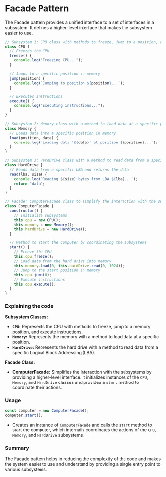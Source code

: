 # Facade Pattern

The Facade pattern provides a unified interface to a set of interfaces in a subsystem. It defines a higher-level interface that makes the subsystem easier to use.

```js
// Subsystem 1: CPU class with methods to freeze, jump to a position, and execute instructions
class CPU {
  // Freezes the CPU
  freeze() {
    console.log("Freezing CPU...");
  }

  // Jumps to a specific position in memory
  jump(position) {
    console.log(`Jumping to position ${position}...`);
  }

  // Executes instructions
  execute() {
    console.log("Executing instructions...");
  }
}

// Subsystem 2: Memory class with a method to load data at a specific position
class Memory {
  // Loads data into a specific position in memory
  load(position, data) {
    console.log(`Loading data '${data}' at position ${position}...`);
  }
}

// Subsystem 3: HardDrive class with a method to read data from a specific LBA (Logical Block Addressing)
class HardDrive {
  // Reads data from a specific LBA and returns the data
  read(lba, size) {
    console.log(`Reading ${size} bytes from LBA ${lba}...`);
    return "data";
  }
}

// Facade: ComputerFacade class to simplify the interaction with the subsystems
class ComputerFacade {
  constructor() {
    // Initialize subsystems
    this.cpu = new CPU();
    this.memory = new Memory();
    this.hardDrive = new HardDrive();
  }

  // Method to start the computer by coordinating the subsystems
  start() {
    // Freeze the CPU
    this.cpu.freeze();
    // Load data from the hard drive into memory
    this.memory.load(0, this.hardDrive.read(0, 1024));
    // Jump to the start position in memory
    this.cpu.jump(0);
    // Execute instructions
    this.cpu.execute();
  }
}
```

### Explaining the code

**Subsystem Classes:**

- **`CPU`:** Represents the CPU with methods to freeze, jump to a memory position, and execute instructions.
- **`Memory`:** Represents the memory with a method to load data at a specific position.
- **`HardDrive`:** Represents the hard drive with a method to read data from a specific Logical Block Addressing (LBA).

**Facade Class:**

- **ComputerFacade:** Simplifies the interaction with the subsystems by providing a higher-level interface. It initializes instances of the `CPU`, `Memory`, and `HardDrive` classes and provides a `start` method to coordinate their actions.

### Usage

```js
const computer = new ComputerFacade();
computer.start();
```

- Creates an instance of `ComputerFacade` and calls the `start` method to start the computer, which internally coordinates the actions of the `CPU`, `Memory`, and `HardDrive` subsystems.

### Summary

The Facade pattern helps in reducing the complexity of the code and makes the system easier to use and understand by providing a single entry point to various subsystems.
